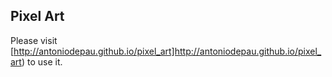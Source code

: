 ## Pixel Art

Please visit [http://antoniodepau.github.io/pixel_art]http://antoniodepau.github.io/pixel_art) to use it.
